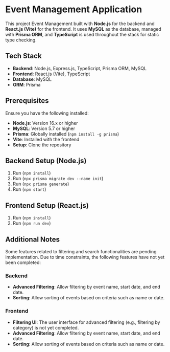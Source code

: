 # Event Management Application

This project Event Management built with **Node.js** for the backend and **React.js (Vite)** for the frontend. It uses **MySQL** as the database, managed with **Prisma ORM**, and **TypeScript** is used throughout the stack for static type checking.

## Tech Stack

- **Backend**: Node.js, Express.js, TypeScript, Prisma ORM, MySQL
- **Frontend**: React.js (Vite), TypeScript
- **Database**: MySQL
- **ORM**: Prisma

## Prerequisites

Ensure you have the following installed:

- **Node.js**: Version 16.x or higher
- **MySQL**: Version 5.7 or higher
- **Prisma**: Globally installed (`npm install -g prisma`)
- **Vite**: Installed with the frontend
- **Setup**: Clone the repository

## Backend Setup (Node.js)

1. Run (`npm install`)
2. Run (`npx prisma migrate dev --name init`)
3. Run (`npx prisma generate`)
4. Run (`npm start`)

## Frontend Setup (React.js)

1. Run (`npm install`)
2. Run (`npm run dev`)

## Additional Notes

Some features related to filtering and search functionalities are pending implementation. Due to time constraints, the following features have not yet been completed:

### Backend

- **Advanced Filtering**: Allow filtering by event name, start date, and end date.
- **Sorting**: Allow sorting of events based on criteria such as name or date.

### Frontend

- **Filtering UI**: The user interface for advanced filtering (e.g., filtering by category) is not yet completed.
- **Advanced Filtering**: Allow filtering by event name, start date, and end date.
- **Sorting**: Allow sorting of events based on criteria such as name or date.
